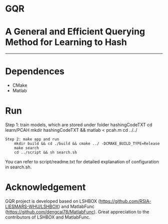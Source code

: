 GQR
==========
# A General and Efficient Querying Method for Learning to Hash
-----------------------------------------------------------------------------------------------------------------

# Dependences
- CMake
- Matlab

# Run
Step 1: train models, which are stored under folder hashingCodeTXT
    cd learn/PCAH
    mkdir hashingCodeTXT && matlab < pcah.m
    cd ../../
```
Step 2: make app and run 
    mkdir build && cd ./build && cmake ../ -DCMAKE_BUILD_TYPE=Release
    make search
    cd ../script && sh search.sh
```
You can refer to script/readme.txt for detailed explanation of configuration in search.sh.
  

# Acknowledgement
GQR project is developed based on LSHBOX (https://github.com/RSIA-LIESMARS-WHU/LSHBOX) and MatlabFunc (https://github.com/dengcai78/MatlabFunc). Great appreciation to the contributors of LSHBOX and MatlabFunc. 
